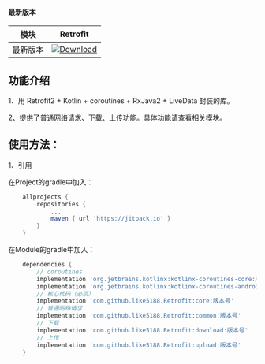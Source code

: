 #### 最新版本

模块|Retrofit
---|---
最新版本|[![Download](https://jitpack.io/v/like5188/Retrofit.svg)](https://jitpack.io/#like5188/Retrofit)

## 功能介绍

1、用 Retrofit2 + Kotlin + coroutines + RxJava2 + LiveData 封装的库。

2、提供了普通网络请求、下载、上传功能。具体功能请查看相关模块。

## 使用方法：

1、引用

在Project的gradle中加入：
```groovy
    allprojects {
        repositories {
            ...
            maven { url 'https://jitpack.io' }
        }
    }
```
在Module的gradle中加入：
```groovy
    dependencies {
        // coroutines
        implementation 'org.jetbrains.kotlinx:kotlinx-coroutines-core:版本号'
        implementation 'org.jetbrains.kotlinx:kotlinx-coroutines-android:版本号'
        // 核心代码（必须）
        implementation 'com.github.like5188.Retrofit:core:版本号'
        // 普通网络请求
        implementation 'com.github.like5188.Retrofit:common:版本号'
        // 下载
        implementation 'com.github.like5188.Retrofit:download:版本号'
        // 上传
        implementation 'com.github.like5188.Retrofit:upload:版本号'
    }
```